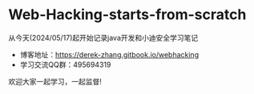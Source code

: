 # Web-Hacking-starts-from-scratch
从今天(2024/05/17)起开始记录java开发和小迪安全学习笔记
- 博客地址：https://derek-zhang.gitbook.io/webhacking
- 学习交流QQ群：495694319

欢迎大家一起学习，一起监督!
